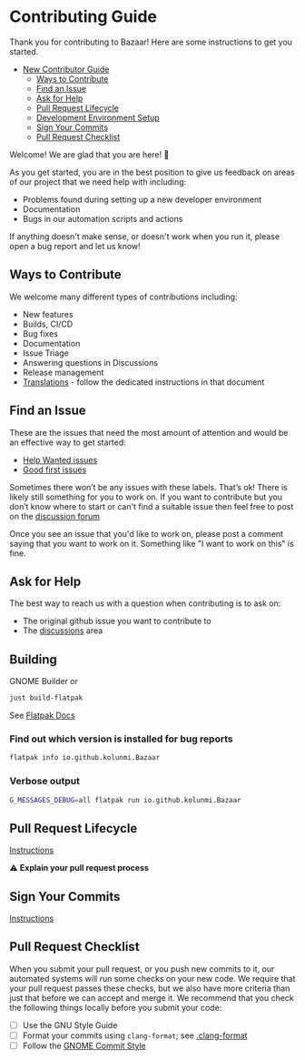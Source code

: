 # Contributing Guide

Thank you for contributing to Bazaar! Here are some instructions to get you started. 

* [New Contributor Guide](#contributing-guide)
  * [Ways to Contribute](#ways-to-contribute)
  * [Find an Issue](#find-an-issue)
  * [Ask for Help](#ask-for-help)
  * [Pull Request Lifecycle](#pull-request-lifecycle)
  * [Development Environment Setup](#development-environment-setup)
  * [Sign Your Commits](#sign-your-commits)
  * [Pull Request Checklist](#pull-request-checklist)

Welcome! We are glad that you are here! 💖

As you get started, you are in the best position to give us feedback on areas of
our project that we need help with including:

* Problems found during setting up a new developer environment
* Documentation
* Bugs in our automation scripts and actions

If anything doesn't make sense, or doesn't work when you run it, please open a
bug report and let us know!

## Ways to Contribute

We welcome many different types of contributions including:

* New features
* Builds, CI/CD
* Bug fixes
* Documentation
* Issue Triage
* Answering questions in Discussions
* Release management
* [Translations](https://github.com/kolunmi/bazaar/blob/master/TRANSLATORS.md) - follow the dedicated instructions in that document

## Find an Issue

These are the issues that need the most amount of attention and would be an effective way to get started:

- [Help Wanted issues](https://github.com/kolunmi/bazaar/issues?q=is%3Aissue%20state%3Aopen%20label%3A%22help%20wanted%22)
- [Good first issues](https://github.com/kolunmi/bazaar/issues?q=is%3Aissue%20state%3Aopen%20label%3A%22good%20first%20issue%22)

Sometimes there won’t be any issues with these labels. That’s ok! There is
likely still something for you to work on. If you want to contribute but you
don’t know where to start or can't find a suitable issue then feel free to post on the [discussion forum](https://github.com/kolunmi/bazaar/discussions)

Once you see an issue that you'd like to work on, please post a comment saying
that you want to work on it. Something like "I want to work on this" is fine.

## Ask for Help

The best way to reach us with a question when contributing is to ask on:

* The original github issue you want to contribute to
* The [discussions](https://github.com/kolunmi/bazaar/discussions) area

## Building

GNOME Builder or

```sh
just build-flatpak
```

See [Flatpak Docs](https://docs.flatpak.org/en/latest/flatpak-builder.html)

### Find out which version is installed for bug reports

```sh
flatpak info io.github.kolunmi.Bazaar
```

### Verbose output
```sh
G_MESSAGES_DEBUG=all flatpak run io.github.kolunmi.Bazaar
```

## Pull Request Lifecycle

[Instructions](https://contribute.cncf.io/maintainers/github/templates/required/contributing/#pull-request-lifecycle)

⚠️ **Explain your pull request process**

## Sign Your Commits

[Instructions](https://contribute.cncf.io/maintainers/github/templates/required/contributing/#sign-your-commits)

## Pull Request Checklist

When you submit your pull request, or you push new commits to it, our automated
systems will run some checks on your new code. We require that your pull request
passes these checks, but we also have more criteria than just that before we can
accept and merge it. We recommend that you check the following things locally
before you submit your code:

- [ ] Use the GNU Style Guide
- [ ] Format your commits using `clang-format`; see [.clang-format](/.clang-format)
- [ ] Follow the [GNOME Commit Style](https://handbook.gnome.org/development/commit-messages.html)
